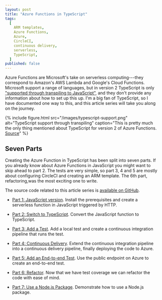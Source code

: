 ```yaml
---
layout: post
title: "Azure Functions in TypeScript"
tags:
  [
    ARM templates,
    Azure Functions,
    Azure,
    CircleCI,
    continuous delivery,
    serverless,
    TypeScript,
  ]
published: false
---
```


Azure Functions are Microsoft's take on serverless computing---they correspond to Amazon's AWS Lambda and Google's Cloud Functions. Microsoft support a range of languages, but in version 2 TypeScript is only ["supported through transpiling to JavaScript"](https://docs.microsoft.com/en-us/azure/azure-functions/functions-versions#languages), and they don't provide any information about how to set up this up. I'm a big fan of TypeScript, so I have documented one way to this, and this article series will take you along on the journey.

{% include figure.html
  src="/images/typescript-support.png"
  alt="TypeScript support through transpiling"
  caption="This is pretty much the only thing mentioned about TypeScript for version 2 of Azure Functions. <a href='https://docs.microsoft.com/en-us/azure/azure-functions/functions-versions#languages'>Source</a>"
%}

## Seven Parts

Creating the Azure Function in TypeScript has been split into seven parts. If you already know about Azure Functions in JavaScript you might want to skip ahead to part 2. The tests are very simple, so part 3, 4 and 5 are mostly about configuring CircleCI and creating an ARM template. The 6th part, refactoring,was the most exciting one to write.

The source code related to this article series is [available on GitHub](https://github.com/janaagaard75/azure-functions-typescript).

- [Part 1: JavaScript version](/blog/2019/05/02/part-1-javascript-version). Install the prerequisites and create a serverless function in JavaScript triggered by HTTP.

- [Part 2: Switch to TypeScript](/blog/2019/05/03/part-2-switch-to-typescript). Convert the JavaScript function to TypeScript.

- [Part 3: Add a Test](/blog/2019/05/04/part-3-local-test). Add a local test and create a continuous integration pipeline that runs the test.

- [Part 4: Continuous Delivery](/blog/2019/05/05/part-4-continuous-delivery). Extend the continuous integration pipeline into a continuous delivery pipeline, finally deploying the code to Azure.

- [Part 5: Add an End-to-end Test](/blog/2019/05/06/part-5-end-to-end-test). Use the public endpoint on Azure to create an end-to-end test.

- [Part 6: Refactor](/blog/2019/05/07/part-6-refactor). Now that we have test coverage we can refactor the code with ease of mind.

- [Part 7: Use a Node.js Package](/blog/2019/05/08/part-7-node-package). Demonstrate how to use a Node.js package.
